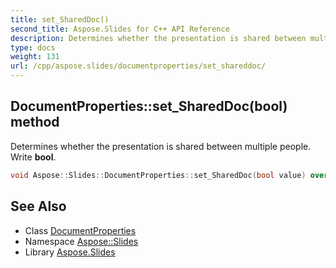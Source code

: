 ```yaml
---
title: set_SharedDoc()
second_title: Aspose.Slides for C++ API Reference
description: Determines whether the presentation is shared between multiple people. Write bool.
type: docs
weight: 131
url: /cpp/aspose.slides/documentproperties/set_shareddoc/
---
```

## DocumentProperties::set_SharedDoc(bool) method


Determines whether the presentation is shared between multiple people. Write **bool**.

```cpp
void Aspose::Slides::DocumentProperties::set_SharedDoc(bool value) override
```

## See Also

* Class [DocumentProperties](./)
* Namespace [Aspose::Slides](../)
* Library [Aspose.Slides](../../)